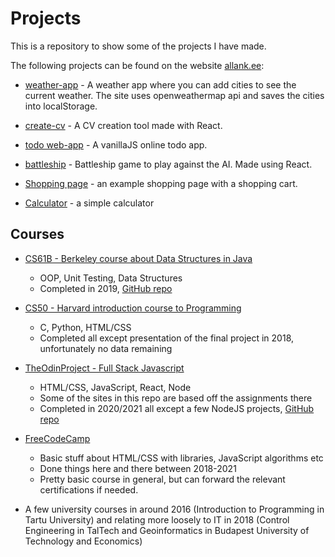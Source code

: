 # Projects

This is a repository to show some of the projects I have made.

The following projects can be found on the website [allank.ee](http://allank.ee):

- [weather-app](http://www.allank.ee/weather-app/index.html) - A weather app where you can add cities to see the current weather. The site uses openweathermap api and saves the cities into localStorage.

- [create-cv](http://www.allank.ee/create-cv/index.html) - A CV creation tool made with React.

- [todo web-app](http://www.allank.ee/todo/index.html) - A vanillaJS online todo app.

- [battleship](http://www.allank.ee/battleship/index.html) - Battleship game to play against the AI. Made using React.

- [Shopping page](http://www.allank.ee/shopsory/) - an example shopping page with a shopping cart.

- [Calculator](http://www.allank.ee/calculator/index.html) - a simple calculator



## Courses
- [CS61B - Berkeley course about Data Structures in Java](https://inst.eecs.berkeley.edu/~cs61b/sp22/) 
    - OOP, Unit Testing, Data Structures
    - Completed in 2019, [GitHub repo](https://github.com/allankk/MyCS61B)

- [CS50 - Harvard introduction course to Programming](https://cs50.harvard.edu/x/2019/)
    - C, Python, HTML/CSS 
    - Completed all except presentation of the final project in 2018, unfortunately no data remaining

- [TheOdinProject - Full Stack Javascript](https://www.theodinproject.com/paths/full-stack-javascript?)
    - HTML/CSS, JavaScript, React, Node
    - Some of the sites in this repo are based off the assignments there
    - Completed in 2020/2021 all except a few NodeJS projects, [GitHub repo](https://github.com/allankk/TOP)

- [FreeCodeCamp](https://www.freecodecamp.org/learn) 
    - Basic stuff about HTML/CSS with libraries, JavaScript algorithms etc
    - Done things here and there between 2018-2021
    - Pretty basic course in general, but can forward the relevant certifications if needed.

- A few university courses in around 2016 (Introduction to Programming in Tartu University) and relating more loosely to IT in 2018 (Control Engineering in TalTech and Geoinformatics in Budapest University of Technology and Economics)